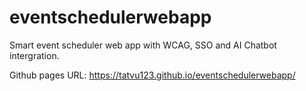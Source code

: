 # eventschedulerwebapp

Smart event scheduler web app with WCAG, SSO and AI Chatbot intergration.

Github pages URL: https://tatvu123.github.io/eventschedulerwebapp/